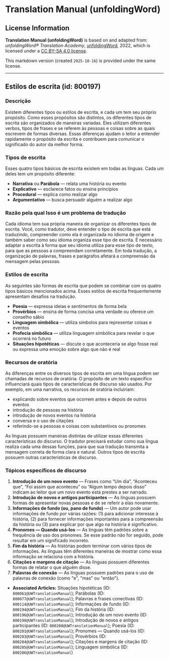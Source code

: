# Translation Manual (unfoldingWord)

## License Information

**Translation Manual (unfoldingWord)** is based on and adapted from: _unfoldingWord® Translation Academy_, [unfoldingWord](https://unfoldingword.org/utw), 2022, which is licensed under a [CC BY-SA 4.0 license](https://creativecommons.org/licenses/by-sa/4.0/legalcode.en).

This markdown version (created `2025-10-16`) is provided under the same license.



--------------------------------

## Estilos de escrita (id: 800197)

### Descrição

Existem diferentes tipos ou estilos de escrita, e cada um tem seu próprio propósito. Como esses propósitos são distintos, os diferentes tipos de escrita são organizados de maneiras variadas. Eles utilizam diferentes verbos, tipos de frases e se referem às pessoas e coisas sobre as quais escrevem de formas diversas. Essas diferenças ajudam o leitor a entender rapidamente o propósito da escrita e contribuem para comunicar o significado do autor da melhor forma.

### Tipos de escrita

Esses quatro tipos básicos de escrita existem em todas as línguas. Cada um deles tem um propósito diferente:

* **Narrativa** ou **Parábola** — relata uma história ou evento
* **Explicativo** — esclarece fatos ou ensina princípios
* **Procedural** — explica como realizar algo
* **Argumentativo** — busca persuadir alguém a realizar algo

### Razão pela qual Isso é um problema de tradução

Cada idioma tem sua própria maneira de organizar os diferentes tipos de escrita. Você, como tradutor, deve entender o tipo de escrita que está traduzindo, compreender como ela é organizada no idioma de origem e também saber como seu idioma organiza esse tipo de escrita. É necessário adaptar a escrita à forma que seu idioma utiliza para esse tipo de texto, para que as pessoas a compreendam corretamente. Em toda tradução, a organização de palavras, frases e parágrafos afetará a compreensão da mensagem pelas pessoas.

### Estilos de escrita

As seguintes são formas de escrita que podem se combinar com os quatro tipos básicos mencionados acima. Esses estilos de escrita frequentemente apresentam desafios na tradução.

* **Poesia** — expressa ideias e sentimentos de forma bela
* **Provérbios** — ensina de forma concisa uma verdade ou oferece um conselho sábio
* **Linguagem simbólica** — utiliza símbolos para representar coisas e eventos
* **Profecia simbólica** — utiliza linguagem simbólica para revelar o que ocorrerá no futuro
* **Situações hipotéticas** — discute o que aconteceria se algo fosse real ou expressa uma emoção sobre algo que não é real

### Recursos de oratória

As diferenças entre os diversos tipos de escrita em uma língua podem ser chamadas de recursos de oratória. O propósito de um texto específico influenciará quais tipos de características de discurso são usados. Por exemplo, em uma narrativa, os recursos de oratória incluiriam:

* explicando sobre eventos que ocorrem antes e depois de outros eventos
* introdução de pessoas na história
* introdução de novos eventos na história
* conversa e o uso de citações
* referindo\-se a pessoas e coisas com substantivos ou pronomes

As línguas possuem maneiras distintas de utilizar essas diferentes características do discurso. O tradutor precisará estudar como sua língua realiza cada uma dessas funções, para que sua tradução transmita a mensagem correta de forma clara e natural. Outros tipos de escrita possuem outras características de discurso.

### Tópicos específicos de discurso

1. **Introdução de um novo evento** — Frases como “Um dia”, “Aconteceu que”, “Foi assim que aconteceu” ou “Algum tempo depois disso” indicam ao leitor que um novo evento está prestes a ser narrado.
2. **Introdução de novos e antigos participantes** — As línguas possuem formas de apresentar novas pessoas e de se referir a elas novamente.
3. **Informações de fundo (ou, pano de fundo)** — Um autor pode usar informações de fundo por várias razões: (1\) para adicionar interesse à história, (2\) para fornecer informações importantes para a compreensão da história ou (3\) para explicar por que algo na história é significativo.
4. **Pronomes — Quando usá\-los** — As línguas têm padrões sobre a frequência de uso dos pronomes. Se esse padrão não for seguido, pode resultar em um significado incorreto.
5. **Fim da história** — As histórias podem terminar com vários tipos de informações. As línguas têm diferentes maneiras de mostrar como essa informação se relaciona com a história.
6. **Citações e margens de citação** — As línguas possuem diferentes formas de relatar o que alguém disse.
7. **Palavras de conexão** — As línguas possuem padrões para o uso de palavras de conexão (como "e", "mas" ou "então").

* **Associated Articles:** Situações hipotéticas (ID: `800061@UWTranslationManual`); Parábolas (ID: `800077@UWTranslationManual`); Palavras e frases conectivas (ID: `800114@UWTranslationManual`); Informações de fundo (ID: `800194@UWTranslationManual`); Fim da história (ID: `800196@UWTranslationManual`); Introdução de um novo evento (ID: `800198@UWTranslationManual`); Introdução de novos e antigos participantes (ID: `800200@UWTranslationManual`); Poesia (ID: `800201@UWTranslationManual`); Pronomes — Quando usá-los (ID: `800203@UWTranslationManual`); Provérbios (ID: `800204@UWTranslationManual`); Citações e margens de citação (ID: `800205@UWTranslationManual`); Linguagem simbólica (ID: `800206@UWTranslationManual`)

